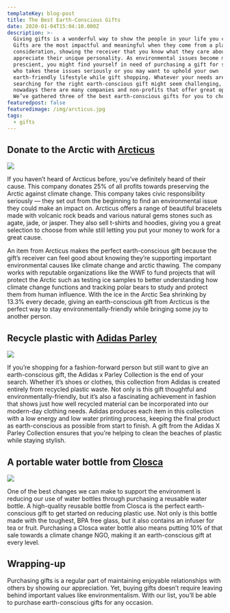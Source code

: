 ```yaml
---
templateKey: blog-post
title: The Best Earth-Conscious Gifts
date: 2020-01-04T15:04:10.000Z
description: >-
  Giving gifts is a wonderful way to show the people in your life you care.
  Gifts are the most impactful and meaningful when they come from a place of
  consideration, showing the receiver that you know what they care about and
  appreciate their unique personality. As environmental issues become more
  prescient, you might find yourself in need of purchasing a gift for someone
  who takes these issues seriously or you may want to uphold your own
  earth-friendly lifestyle while gift shopping. Whatever your needs are,
  searching for the right earth-conscious gift might seem challenging, but
  nowadays there are many companies and non-profits that offer great options.
  We’ve gathered three of the best earth-conscious gifts for you to choose from.
featuredpost: false
featuredimage: /img/arcticus.jpg
tags:
  - gifts
---
```

## Donate to the Arctic with <a href="http://arcticus.co.uk/"  target="_blank"> Arcticus </a>

![](/img/arcticus.jpg)

If you haven’t heard of Arcticus before, you’ve definitely heard of their cause. This company donates 25% of all profits towards preserving the Arctic against climate change. This company takes civic responsibility seriously — they set out from the beginning to find an environmental issue they could make an impact on. Arcticus offers a range of beautiful bracelets made with volcanic rock beads and various natural gems stones such as agate, jade, or jasper. They also sell t-shirts and hoodies, giving you a great selection to choose from while still letting you put your money to work for a great cause. 

An item from Arcticus makes the perfect earth-conscious gift because the gift’s receiver can feel good about knowing they’re supporting important environmental causes like climate change and arctic thawing. The company works with reputable organizations like the WWF to fund projects that will protect the Arctic such as testing ice samples to better understanding how climate change functions and tracking polar bears to study and protect them from human influence. With the ice in the Arctic Sea shrinking by 13.3% every decade, giving an earth-conscious gift from Arcticus is the perfect way to stay environmentally-friendly while bringing some joy to another person. 

## Recycle plastic with <a href="https://www.adidas.co.uk/parley" target="_blank"> Adidas Parley</a>

![](/img/parley.png)

If you’re shopping for a fashion-forward person but still want to give an earth-conscious gift, the Adidas x Parley Collection is the end of your search. Whether it’s shoes or clothes, this collection from Adidas is created entirely from recycled plastic waste. Not only is this gift thoughtful and environmentally-friendly, but it’s also a fascinating achievement in fashion that shows just how well recycled material can be incorporated into our modern-day clothing needs. Adidas produces each item in this collection with a low energy and low water printing process, keeping the final product as earth-conscious as possible from start to finish. A gift from the Adidas X Parley Collection ensures that you’re helping to clean the beaches of plastic while staying stylish. 

## A portable water bottle from <a href="https://closca.com/pages/consciousness" target="_blank"> Closca </a>

![](/img/closca.jpg)

One of the best changes we can make to support the environment is reducing our use of water bottles through purchasing a reusable water bottle. A high-quality reusable bottle from Closca is the perfect earth-conscious gift to get started on reducing plastic use. Not only is this bottle made with the toughest, BPA free glass, but it also contains an infuser for tea or fruit. Purchasing a Closca water bottle also means putting 10% of that sale towards a climate change NGO, making it an earth-conscious gift at every level. 

## Wrapping-up

Purchasing gifts is a regular part of maintaining enjoyable relationships with others by showing our appreciation. Yet, buying gifts doesn’t require leaving behind important values like environmentalism. With our list, you’ll be able to purchase earth-conscious gifts for any occasion.
